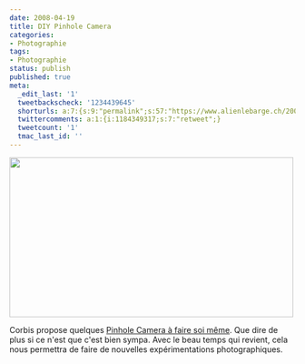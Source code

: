 ```yaml
---
date: 2008-04-19
title: DIY Pinhole Camera
categories:
- Photographie
tags:
- Photographie
status: publish
published: true
meta:
  _edit_last: '1'
  tweetbackscheck: '1234439645'
  shorturls: a:7:{s:9:"permalink";s:57:"https://www.alienlebarge.ch/2008/04/19/diy-pinhole-camera/";s:7:"tinyurl";s:25:"https://tinyurl.com/cyv2hl";s:4:"isgd";s:17:"https://is.gd/iCHI";s:5:"bitly";s:20:"https://bit.ly/2IIU1e";s:5:"snipr";s:22:"https://snipr.com/bew5a";s:5:"snurl";s:22:"https://snurl.com/bew5a";s:7:"snipurl";s:24:"https://snipurl.com/bew5a";}
  twittercomments: a:1:{i:1184349317;s:7:"retweet";}
  tweetcount: '1'
  tmac_last_id: ''
---
```

<img class="alignnone size-medium wp-image-497" title="Pinhole Camera" src="https://dlgjp9x71cipk.cloudfront.net/2008/04/pinholecamera.png" alt="" width="500" height="281" />

Corbis propose quelques <a title="Caméra à faire soit même" href="https://pro.corbis.com/creative/readycam/default.aspx?lcd=fr-fr&amp;page=home">Pinhole Camera à faire soi même</a>. Que dire de plus si ce n'est que c'est bien sympa. Avec le beau temps qui revient, cela nous permettra de faire de nouvelles expérimentations photographiques. 

